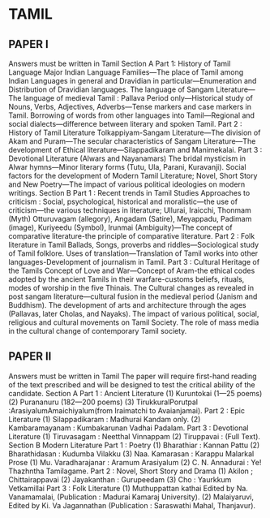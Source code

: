 
# TAMIL 


## PAPER I 
Answers must be written in Tamil 
Section A 
Part 1: History of Tamil Language 
 Major Indian Language Families—The place of Tamil among Indian Languages in general and 
Dravidian in particular—Enumeration and Distribution of Dravidian languages. 
The language of Sangam Literature—The language of medieval Tamil : Pallava Period only—Historical study 
of Nouns, Verbs, Adjectives, Adverbs—Tense markers and case markers in Tamil. 
Borrowing of words from other languages into Tamil—Regional and social dialects—difference between 
literary and spoken Tamil. 
Part 2 : History of Tamil Literature
Tolkappiyam-Sangam Literature—The division of Akam and Puram—The secular characteristics of Sangam 
Literature—The development of Ethical literature—Silappadikaram and Manimekalai. 
Part 3 : Devotional Literature (Alwars and Nayanamars)
The bridal mysticism in Alwar hymns—Minor literary forms (Tutu, Ula, Parani, Kuravanji). 
Social factors for the development of Modern Tamil Literature; Novel, Short Story and New Poetry—The 
impact of various political ideologies on modern writings. 
Section B
Part 1 : Recent trends in Tamil Studies 
Approaches to criticism : Social, psychological, historical and moralistic—the use of criticism—the various 
techniques in literature; Ullurai, Iraicchi, Thonmam (Myth) Otturuvagam (allegory), Angadam (Satire), 
Meyappadu, Padimam (image), Kuriyeedu (Symbol), Irunmai (Ambiguity)—The concept of comparative 
literature-the principle of comparative literature. 
Part 2 : Folk literature in Tamil 
Ballads, Songs, proverbs and riddles—Sociological study of Tamil folklore. Uses of translation—Translation 
of Tamil works into other languages-Development of journalism in Tamil. 
Part 3 : Cultural Heritage of the Tamils
Concept of Love and War—Concept of Aram-the ethical codes adopted by the ancient Tamils in their 
warfare-customs beliefs, rituals, modes of worship in the five Thinais. 
The Cultural changes as revealed in post sangam literature—cultural fusion in the medieval period (Janism 
and Buddhism). The development of arts and architecture through the ages (Pallavas, later Cholas, and 
Nayaks). The impact of various political, social, religious and cultural movements on Tamil Society. The 
role of mass media in the cultural change of contemporary Tamil society. 



## PAPER II 
Answers must be written in Tamil 
The paper will require first-hand reading of the text prescribed and will be designed to test the critical 
ability of the candidate. 
Section A
Part 1 : Ancient Literature 
 (1) Kuruntokai (1—25 poems) 
 (2) Purananuru (182—200 poems) 
 (3) TirukkuralPorutpal :ArasiyalumAmaichiyalum(from Iraimatchi to Avaianjamai). 
Part 2 : Epic Literature 
 (1) Silappadikaram : Madhurai Kandam only. 
 (2) Kambaramayanam : Kumbakarunan Vadhai Padalam. 
Part 3 : Devotional Literature 
(1) Tiruvasagam : Neetthal Vinnappam 
 (2) Tiruppavai : (Full Text). 
Section B
Modern Literature 
Part 1 : Poetry
 (1) Bharathiar : Kannan Pattu 
 (2) Bharathidasan : Kudumba Vilakku 
 (3) Naa. Kamarasan : Karappu Malarkal 
Prose
 (1) Mu. Varadharajanar : Aramum Arasiyalum 
 (2) C. N. Annadurai : Ye! Thazhntha Tamilagame. 
Part 2 : Novel, Short Story and Drama
 (1) Akilon ; Chittairappavai 
 (2) Jayakanthan : Gurupeedam 
 (3) Cho : Yaurkkum Vetkamillai 
Part 3 : Folk Literature 
 (1) Muthuppattan kathai Edited by Na. Vanamamalai, (Publication : Madurai Kamaraj University). 
 (2) Malaiyaruvi, Edited by Ki. Va Jagannathan (Publication : Saraswathi Mahal, Thanjavur). 

